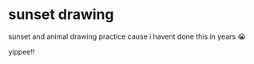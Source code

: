 # sunset drawing 

sunset and animal drawing practice cause i havent done this in years 😭

yippee!!
